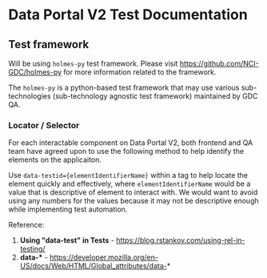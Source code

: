 # Data Portal V2 Test Documentation
## Test framework
Will be using `holmes-py` test framework.
Please visit https://github.com/NCI-GDC/holmes-py for more information related to the framework.

The `holmes-py` is a python-based test framework that may use various sub-technologies (sub-technology agnostic test framework) maintained by GDC QA.

### Locator / Selector
For each interactable component on Data Portal V2, both frontend and QA team have agreed upon to use the following method to help identify the elements on the applicaiton.

Use `data-testid={elementIdentifierName}` within a tag to help locate the element quickly and effectively, where `elementIdentifierName` would be a value that is descriptive of element to interact with. We would want to avoid using any numbers for the values because it may not be descriptive enough while implementing test automation.

Reference:
1. **Using "data-test" in Tests** - https://blog.rstankov.com/using-rel-in-testing/
2. **data-\*** - https://developer.mozilla.org/en-US/docs/Web/HTML/Global_attributes/data-*
